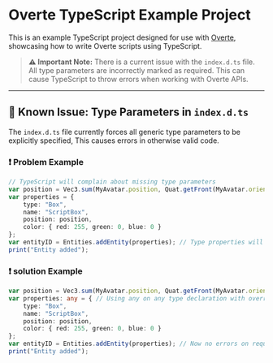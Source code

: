 # Overte TypeScript Example Project

This is an example TypeScript project designed for use with [Overte](https://overte.org/), showcasing how to write Overte scripts using TypeScript.

> **⚠️ Important Note:** There is a current issue with the `index.d.ts` file. All type parameters are incorrectly marked as required. This can cause TypeScript to throw errors when working with Overte APIs.

---

## 🚨 Known Issue: Type Parameters in `index.d.ts`

The `index.d.ts` file currently forces all generic type parameters to be explicitly specified, This causes errors in otherwise valid code.

### ❗ Problem Example

```ts
// TypeScript will complain about missing type parameters
var position = Vec3.sum(MyAvatar.position, Quat.getFront(MyAvatar.orientation));
var properties = { 
    type: "Box",
    name: "ScriptBox",
    position: position,
    color: { red: 255, green: 0, blue: 0 }
};
var entityID = Entities.addEntity(properties); // Type properties will require all 94 types 
print("Entity added");
```

### ❗ solution Example
```ts
var position = Vec3.sum(MyAvatar.position, Quat.getFront(MyAvatar.orientation));
var properties: any = { // Using any on any type declaration with override the type
    type: "Box",
    name: "ScriptBox",
    position: position,
    color: { red: 255, green: 0, blue: 0 }
};
var entityID = Entities.addEntity(properties); // Now no errors on required parameters 
print("Entity added");
```
